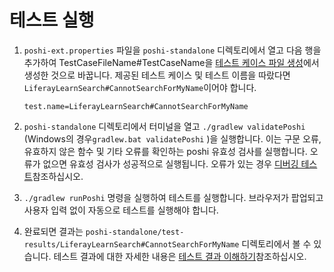 # 테스트 실행

1. `poshi-ext.properties` 파일을 `poshi-standalone` 디렉토리에서 열고 다음 행을 추가하여 TestCaseFileName#TestCaseName을 [테스트 케이스 파일 생성](./creating-a-testcase-file.md)에서 생성한 것으로 바꿉니다. 제공된 테스트 케이스 및 테스트 이름을 따랐다면 `LiferayLearnSearch#CannotSearchForMyName`이어야 합니다.

    ```
    test.name=LiferayLearnSearch#CannotSearchForMyName
    ```
1. `poshi-standalone` 디렉토리에서 터미널을 열고 `./gradlew validatePoshi` (Windows의 경우`gradlew.bat validatePoshi` )을 실행합니다. 이는 구문 오류, 유효하지 않은 함수 및 기타 오류를 확인하는 poshi 유효성 검사를 실행합니다. 오류가 없으면 유효성 검사가 성공적으로 실행됩니다. 오류가 있는 경우 [디버깅 테스트](./understanding-test-results-and-debugging-tests.md)참조하십시오.

1. `./gradlew runPoshi` 명령을 실행하여 테스트를 실행합니다. 브라우저가 팝업되고 사용자 입력 없이 자동으로 테스트를 실행해야 합니다.

1. 완료되면 결과는 `poshi-standalone/test-results/LiferayLearnSearch#CannotSearchForMyName` 디렉토리에서 볼 수 있습니다. 테스트 결과에 대한 자세한 내용은 [테스트 결과 이해하기](./understanding-test-results-and-debugging-tests.md)참조하십시오.
